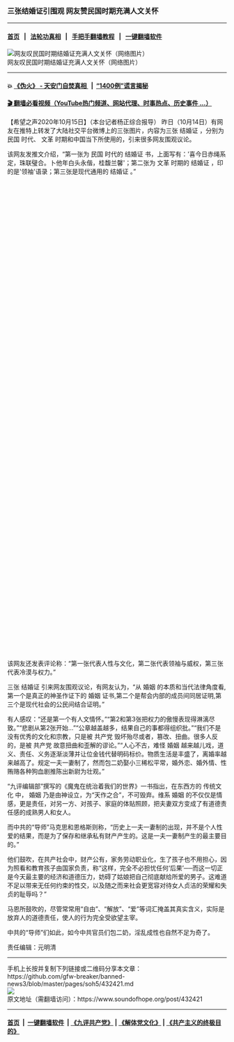 ### 三张结婚证引围观 网友赞民国时期充满人文关怀
------------------------

#### [首页](https://github.com/gfw-breaker/banned-news3/blob/master/README.md) &nbsp;&nbsp;|&nbsp;&nbsp; [法轮功真相](https://github.com/begood0513/basic/blob/master/README.md)  &nbsp;&nbsp;|&nbsp;&nbsp; [手把手翻墙教程](https://github.com/gfw-breaker/guides/wiki)  &nbsp;&nbsp;|&nbsp;&nbsp; [一键翻墙软件](https://github.com/gfw-breaker/nogfw/blob/master/README.md)  



<div><img alt="网友叹民国时期结婚证充满人文关怀（网络图片）" src="https://img.soundofhope.org/2020-10/1602768992536.png"/>
<br/><figcaption class="caption">
 网友叹民国时期结婚证充满人文关怀（网络图片）
</figcaption></div><hr/>

#### 💥 [《伪火》 - 天安门自焚真相 ](http://158.247.195.190:10000/videos/blog/weihuo.html)&nbsp; |&nbsp; [“1400例”谎言揭秘  ](http://158.247.195.190:10000/videos/blog/jiexi1400.html)

#### [ 🎬  翻墙必看视频（YouTube热门频道、网站代理、时事热点、历史事件 ...）](https://github.com/gfw-breaker/links/blob/master/banned.md)

<div><div class="Content__Wrapper sc-1bvya0-0 grZQxZ">
 <p class="meta-top">
  <span class="meta">
   【希望之声2020年10月15日】（本台记者杨正综合报导）
  </span>
  昨日（10月14日）有网友在推特上转发了大陆社交平台微博上的三张图片，内容为三张
  <ok href="/term/133503">
   结婚证
  </ok>
  ，分别为
  <ok href="/term/24911">
   民国
  </ok>
  时代、
  <ok href="/term/3322">
   文革
  </ok>
  时期和中国当下所使用的，引来很多网友围观议论。
 </p>
 <p>
  该网友发推文介绍，“第一张为
  <ok href="/term/24911">
   民国
  </ok>
  时代的
  <ok href="/term/133503">
   结婚证
  </ok>
  书，上面写有：'喜今日赤绳系定，珠联璧合。卜他年白头永偕，桂馥兰馨'；第二张为
  <ok href="/term/3322">
   文革
  </ok>
  时期的
  <ok href="/term/133503">
   结婚证
  </ok>
  ，印的是'领袖'语录；第三张是现代通用的
  <ok href="/term/133503">
   结婚证
  </ok>
  。”
 </p>
 <div class="soh-embed">
  <div class="soh-embed-inner">
   <div class="iframely-embed" style="max-width: 550px;">
    <div class="iframely-responsive" style="padding-bottom: 214.5462%;">
    </div>
   </div>
  </div>
 </div>
 <p>
  该网友还发表评论称：“第一张代表人性与文化，第二张代表领袖与威权，第三张代表冷漠与权力。”
 </p>
 <div class="AD_Embed__Wrap-sc-1xslmin-0 igMuqX module desktop">
  <div>
  </div>
 </div>
 <p>
  三张
  <ok href="/term/133503">
   结婚证
  </ok>
  引来网友围观议论，有网友认为，“从
  <ok href="/term/8063">
   婚姻
  </ok>
  的本质和当代法律角度看,第一个是真正的神圣作证下的
  <ok href="/term/8063">
   婚姻
  </ok>
  证书,第二个是帮会内部的成员间同居证明,第三个是现代社会的公民间结合证明。”
 </p>
 <p>
  有人感叹：“还是第一个有人文情怀。”“第2和第3张把权力的傲慢表现得淋漓尽致。”“悲剧从第2张开始…”“公章越盖越多，结果自己的事都得组织批。”“我们不是没有优秀的文化和宗教，只是被
  <ok href="/term/970">
   共产党
  </ok>
  毁坏殆尽或者，篡改、扭曲。很多人反的，是被
  <ok href="/term/970">
   共产党
  </ok>
  故意扭曲和歪解的谬论。”“人心不古，难怪
  <ok href="/term/8063">
   婚姻
  </ok>
  越来越儿戏，道义、责任、义务逐渐淡薄并让位金钱代替明码标价。物质生活是丰盛了，离婚率越来越高了。规定一夫一妻制了，然而包二奶娶小三稀松平常，婚外恋、婚外情、性贿赂各种狗血剧推陈出新尉为壮观。”
 </p>
 <p>
  “九评编辑部”撰写的《魔鬼在统治着我们的世界》一书指出，在东西方的
  <ok href="/term/2000">
   传统文化
  </ok>
  中，
  <ok href="/term/8063">
   婚姻
  </ok>
  乃是由神设立，为“天作之合”，不可毁弃。维系
  <ok href="/term/8063">
   婚姻
  </ok>
  的不仅仅是情感，更是责任，对另一方、对孩子、家庭的体贴照顾，把夫妻双方变成了有道德责任感的成熟男人和女人。
 </p>
 <p>
  而中共的“导师”马克思和恩格斯则称，“历史上一夫一妻制的出现，并不是个人性爱的结果，而是为了保存和继承私有财产产生的。这是一夫一妻制产生的最主要目的。”
 </p>
 <p>
  他们鼓吹，在共产社会中，财产公有，家务劳动职业化，生了孩子也不用担心，因为照看和教育孩子由国家负责，称“这样，完全不必担忧任何‘后果’──而这一切正是今天最主要的经济和道德压力，妨碍了姑娘把自己彻底献给所爱的男子。这难道不足以带来无任何约束的性交，以及随之而来社会更宽容对待女人贞洁的荣耀和失贞的耻辱吗？”
 </p>
 <p>
  马恩所鼓吹的，尽管常常用“自由”、“解放”、“爱”等词汇掩盖其真实含义，实际是放弃人的道德责任，使人的行为完全受欲望主宰。
 </p>
 <p>
  中共的“导师”们如此，如今中共官员们包二奶，淫乱成性也自然不足为奇了。
 </p>
 <p class="meta-btm">
  责任编辑：元明清
 </p>
</div>
</div>
<hr/>
手机上长按并复制下列链接或二维码分享本文章：<br/>
https://github.com/gfw-breaker/banned-news3/blob/master/pages/soh5/432421.md <br/>
<a href='https://github.com/gfw-breaker/banned-news3/blob/master/pages/soh5/432421.md'><img src='https://github.com/gfw-breaker/banned-news3/blob/master/pages/soh5/432421.md.png'/></a> <br/>
原文地址（需翻墙访问）：https://www.soundofhope.org/post/432421


------------------------
#### [首页](https://github.com/gfw-breaker/banned-news3/blob/master/README.md) &nbsp;|&nbsp; [一键翻墙软件](https://github.com/gfw-breaker/nogfw/blob/master/README.md) &nbsp;| [《九评共产党》](https://github.com/gfw-breaker/9ping.md/blob/master/README.md#九评之一评共产党是什么) | [《解体党文化》](https://github.com/gfw-breaker/jtdwh.md/blob/master/README.md) | [《共产主义的终极目的》](https://github.com/gfw-breaker/gczydzjmd.md/blob/master/README.md)


<img src='http://gfw-breaker.win/banned-news3/pages/soh5/432421.md' width='0px' height='0px'/>